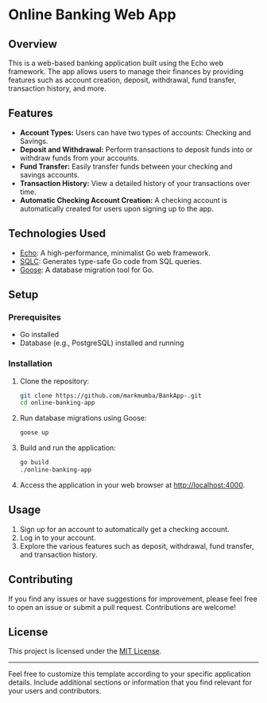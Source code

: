 
# Online Banking Web App

## Overview

This is a web-based banking application built using the Echo web framework. The app allows users to manage their finances by providing features such as account creation, deposit, withdrawal, fund transfer, transaction history, and more.

## Features

- **Account Types:** Users can have two types of accounts: Checking and Savings.
- **Deposit and Withdrawal:** Perform transactions to deposit funds into or withdraw funds from your accounts.
- **Fund Transfer:** Easily transfer funds between your checking and savings accounts.
- **Transaction History:** View a detailed history of your transactions over time.
- **Automatic Checking Account Creation:** A checking account is automatically created for users upon signing up to the app.

## Technologies Used

- [Echo](https://github.com/labstack/echo): A high-performance, minimalist Go web framework.
- [SQLC](https://github.com/kyleconroy/sqlc): Generates type-safe Go code from SQL queries.
- [Goose](https://github.com/pressly/goose): A database migration tool for Go.

## Setup

### Prerequisites

- Go installed
- Database (e.g., PostgreSQL) installed and running

### Installation

1. Clone the repository:

    ```bash
    git clone https://github.com/markmumba/BankApp-.git
    cd online-banking-app
    ```

2. Run database migrations using Goose:

    ```bash
    goose up
    ```

3. Build and run the application:

    ```bash
    go build
    ./online-banking-app
    ```

4. Access the application in your web browser at [http://localhost:4000](http://localhost:4000).

## Usage

1. Sign up for an account to automatically get a checking account.
2. Log in to your account.
3. Explore the various features such as deposit, withdrawal, fund transfer, and transaction history.

## Contributing

If you find any issues or have suggestions for improvement, please feel free to open an issue or submit a pull request. Contributions are welcome!

## License

This project is licensed under the [MIT License](LICENSE).

---

Feel free to customize this template according to your specific application details. Include additional sections or information that you find relevant for your users and contributors.
